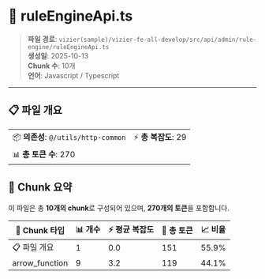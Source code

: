 # 📄 ruleEngineApi.ts

> **파일 경로**: `vizier(sample)/vizier-fe-all-develop/src/api/admin/rule-engine/ruleEngineApi.ts`  
> **생성일**: 2025-10-13  
> **Chunk 수**: 10개  
> **언어**: Javascript / Typescript
---


## 📋 파일 개요

| | |
|--|--|
| 📦 **의존성**: `@/utils/http-common` | ⚡ **총 복잡도**: 29 |
| 📊 **총 토큰 수**: 270 |  |






## 🧩 Chunk 요약

이 파일은 총 **10개의 chunk**로 구성되어 있으며, **270개의 토큰**을 포함합니다.

| 🧩 Chunk 타입 | 📊 개수 | ⚡ 평균 복잡도 | 📝 총 토큰 | 📈 비율 |
|---------------|--------|-------------|----------|--------|
| 📋 파일 개요 | 1 | 0.0 | 151 | 55.9% |
| arrow_function | 9 | 3.2 | 119 | 44.1% |


